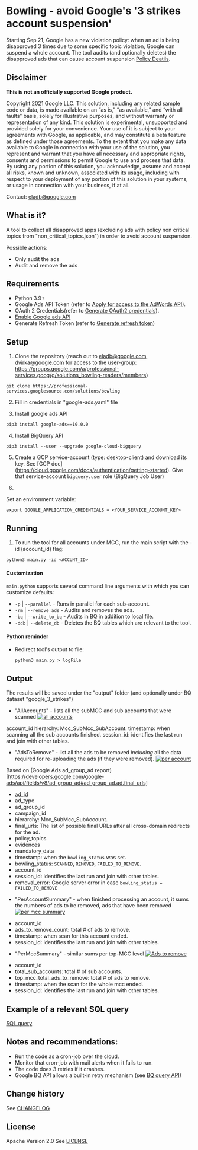 # Bowling - avoid Google's '3 strikes account suspension'

Starting Sep 21, Google has a new violation policy: when an ad is being disapproved 3 times due to some specific topic violation, Google can suspend a whole account.
The tool audits (and optionally deletes) the disapproved ads that can cause account suspension [Policy Deatils](https://support.google.com/google-ads/answer/10957124?hl=en).


## Disclaimer

**This is not an officially supported Google product.**

Copyright 2021 Google LLC. This solution, including any related sample code or data, is made available on an “as is,” “as available,” and “with all faults” basis, solely for illustrative purposes, and without warranty or representation of any kind. This solution is experimental, unsupported and provided solely for your convenience. Your use of it is subject to your agreements with Google, as applicable, and may constitute a beta feature as defined under those agreements.  To the extent that you make any data available to Google in connection with your use of the solution, you represent and warrant that you have all necessary and appropriate rights, consents and permissions to permit Google to use and process that data.  By using any portion of this solution, you acknowledge, assume and accept all risks, known and unknown, associated with its usage, including with respect to your deployment of any portion of this solution in your systems, or usage in connection with your business, if at all.


Contact: eladb@google.com

## What is it?

A tool to collect all disapproved apps (excluding ads with policy non critical topics from "non_critical_topics.json") in order to avoid account suspension.

Possible actions:
- Only audit the ads
- Audit and remove the ads


## Requirements

- Python 3.9+
- Google Ads API Token (refer to
  [Apply for access to the AdWords API](https://developers.google.com/adwords/api/docs/guides/signup)).
- OAuth 2 Credentials(refer to
  [Generate OAuth2 credentials](https://developers.google.com/adwords/api/docs/guides/authentication#generate_oauth2_credentials)).
- [Enable Google ads API](https://developers.google.com/google-ads/api/docs/first-call/oauth-cloud-project#enable_the_in_your_project)
- Generate Refresh Token (refer to
  [Generate refresh token](https://developers.google.com/google-ads/api/docs/client-libs/python/oauth-desktop#step_3_-_generating_a_refresh_token))

## Setup

1. Clone the repository (reach out to eladb@google.com, dvirka@google.com for access to the user-group: https://groups.google.com/a/professional-services.goog/g/solutions_bowling-readers/members)

```shell
git clone https://professional-services.googlesource.com/solutions/bowling
```

2. Fill in credentials in "google-ads.yaml" file

3. Install google ads API

```shell
pip3 install google-ads==10.0.0
```

4. Install BigQuery API

```shell
pip3 install --user --upgrade google-cloud-bigquery
```

5. Create a GCP service-account (type: desktop-client) and download its key. See [GCP doc] (https://cloud.google.com/docs/authentication/getting-started).
Give that service-account `bigquery.user` role (BigQuery Job User)

6. 
Set an environment variable:

```shell
export GOOGLE_APPLICATION_CREDENTIALS = <YOUR_SERVICE_ACCOUNT_KEY>
```

## Running

1. To run the tool for all accounts under MCC, run the main script with the -id (account_id) flag:

```shell
python3 main.py -id <ACCUNT_ID>
```


#### Customization
`main.python` supports several command line arguments with which you can customize defaults:

* `-p`    | `--parallel`    - Runs in parallel for each sub-account.
* `-rm`   | `--remove_ads`  - Audits and removes the ads.
* `-bq`   | `--write_to_bq` - Audits in BQ in addition to local file.
* `-ddb`  | `--delete_db`   - Deletes the BQ tables which are relevant to the tool.




#### Python reminder
- Redirect tool's output to file:
  ```shell
  python3 main.py > logFile
  ```

## Output

The results will be saved under the "output" folder (and optionally under BQ dataset "google_3_strikes")


 * "AllAccounts" - lists all the subMCC and sub accounts that were scanned
[![all accounts][1]][1]
  
account_id
hierarchy: Mcc_SubMcc_SubAccount.
timestamp: when scanning all the sub accounts finished.
session_id: identifies the last run and join with other tables.



 * "AdsToRemove" - list all the ads to be removed *including* all the data required for re-uploading the ads (if they were removed).
[![per account][2]][2]

 Based on (Google Ads ad_group_ad report)[https://developers.google.com/google-ads/api/fields/v8/ad_group_ad#ad_group_ad.ad.final_urls]
- ad_id
- ad_type
- ad_group_id
- campaign_id
- hierarchy: Mcc_SubMcc_SubAccount.
- final_urls: The list of possible final URLs after all cross-domain redirects for the ad.
- policy_topics
- evidences
- mandatory_data
- timestamp: when the `bowling_status` was set.
- bowling_status: `SCANNED`, `REMOVED`, `FAILED_TO_REMOVE`.
- account_id
- session_id: identifies the last run and join with other tables.
- removal_error: Google server error in case `bowling_status = FAILED_TO_REMOVE`



 * "PerAccountSummary" - when finished processing an account, it sums the numbers of ads to be removed, ads that have been removed
[![per mcc summary][3]][3]

- account_id
- ads_to_remove_count: total # of ads to remove.
- timestamp: when scan for this account ended.
- session_id: identifies the last run and join with other tables.


 * "PerMccSummary" - similar sums per top-MCC level
[![Ads to remove][4]][4]
- account_id
- total_sub_accounts: total # of sub accounts.
- top_mcc_total_ads_to_remove: total # of ads to remove.
- timestamp: when the scan for the whole mcc ended.
- session_id: identifies the last run and join with other tables.


 ## Example of a relevant SQL query
[SQL query](src/sql/Report.sql)

 ## Notes and recommendations:
 * Run the code as a cron-job over the cloud.
 * Monitor that cron-job with mail alerts when it fails to run.
 * The code does 3 retries if it crashes.
 * Google BQ API allows a built-in retry mechanism (see [BQ query API](https://googleapis.dev/python/bigquery/latest/generated/google.cloud.bigquery.client.Client.html#google.cloud.bigquery.client.Client.query))


 ## Change history
See [CHANGELOG](CHANGELOG.md)
 
 
 ## License
Apache Version 2.0
See [LICENSE](LICENSE)




  [1]: https://i.stack.imgur.com/9osCD.png
  [2]: https://i.stack.imgur.com/TdaxX.png
  [3]: https://i.stack.imgur.com/vHRrA.png
  [4]: https://i.stack.imgur.com/zistH.png
  
